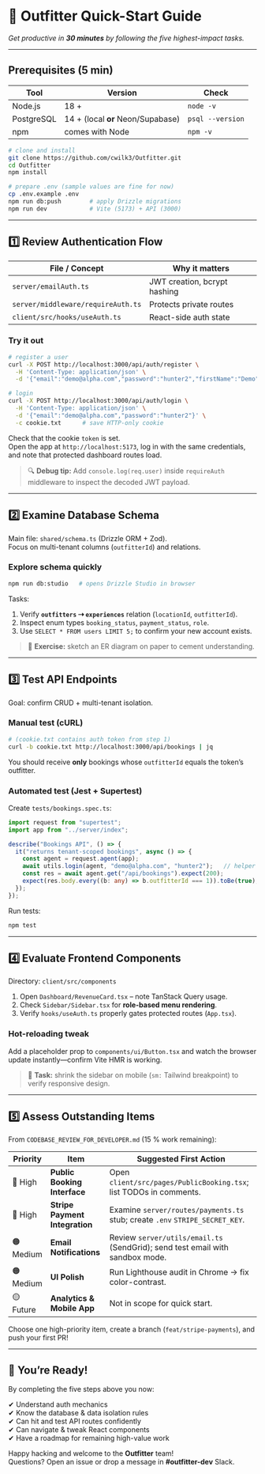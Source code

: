 # 🚀 Outfitter Quick-Start Guide  
_Get productive in **30 minutes** by following the five highest-impact tasks._

---

## Prerequisites (5 min)

| Tool | Version | Check |
|------|---------|-------|
| Node.js | 18 + | `node -v` |
| PostgreSQL | 14 + (local **or** Neon/Supabase) | `psql --version` |
| npm | comes with Node | `npm -v` |

```bash
# clone and install
git clone https://github.com/cwilk3/Outfitter.git
cd Outfitter
npm install

# prepare .env (sample values are fine for now)
cp .env.example .env
npm run db:push        # apply Drizzle migrations
npm run dev            # Vite (5173) + API (3000)
```

---

## 1️⃣ Review Authentication Flow

| File / Concept | Why it matters |
|----------------|----------------|
| `server/emailAuth.ts` | JWT creation, bcrypt hashing |
| `server/middleware/requireAuth.ts` | Protects private routes |
| `client/src/hooks/useAuth.ts` | React-side auth state |

### Try it out

```bash
# register a user
curl -X POST http://localhost:3000/api/auth/register \
  -H 'Content-Type: application/json' \
  -d '{"email":"demo@alpha.com","password":"hunter2","firstName":"Demo","lastName":"User","outfitterId":1}'

# login
curl -X POST http://localhost:3000/api/auth/login \
  -H 'Content-Type: application/json' \
  -d '{"email":"demo@alpha.com","password":"hunter2"}' \
  -c cookie.txt      # save HTTP-only cookie
```

Check that the cookie `token` is set.  
Open the app at `http://localhost:5173`, log in with the same credentials, and note that protected dashboard routes load.

> 🔍 **Debug tip:** Add `console.log(req.user)` inside `requireAuth` middleware to inspect the decoded JWT payload.

---

## 2️⃣ Examine Database Schema

Main file: `shared/schema.ts` (Drizzle ORM + Zod).  
Focus on multi-tenant columns (`outfitterId`) and relations.

### Explore schema quickly

```bash
npm run db:studio   # opens Drizzle Studio in browser
```

Tasks:

1. Verify **`outfitters` ⇢ `experiences`** relation (`locationId`, `outfitterId`).
2. Inspect enum types `booking_status`, `payment_status`, `role`.
3. Use `SELECT * FROM users LIMIT 5;` to confirm your new account exists.

> 📝 **Exercise:** sketch an ER diagram on paper to cement understanding.

---

## 3️⃣ Test API Endpoints

Goal: confirm CRUD + multi-tenant isolation.

### Manual test (cURL)

```bash
# (cookie.txt contains auth token from step 1)
curl -b cookie.txt http://localhost:3000/api/bookings | jq
```

You should receive **only** bookings whose `outfitterId` equals the token’s outfitter.

### Automated test (Jest + Supertest)

Create `tests/bookings.spec.ts`:

```ts
import request from "supertest";
import app from "../server/index";

describe("Bookings API", () => {
  it("returns tenant-scoped bookings", async () => {
    const agent = request.agent(app);
    await utils.login(agent, "demo@alpha.com", "hunter2");   // helper logs in & sets cookie
    const res = await agent.get("/api/bookings").expect(200);
    expect(res.body.every((b: any) => b.outfitterId === 1)).toBe(true);
  });
});
```

Run tests:

```bash
npm test
```

---

## 4️⃣ Evaluate Frontend Components

Directory: `client/src/components`

1. Open `Dashboard/RevenueCard.tsx` – note TanStack Query usage.
2. Check `Sidebar/Sidebar.tsx` for **role-based menu rendering**.
3. Verify `hooks/useAuth.ts` properly gates protected routes (`App.tsx`).

### Hot-reloading tweak

Add a placeholder prop to `components/ui/Button.tsx` and watch the browser update instantly—confirm Vite HMR is working.

> 🎨 **Task:** shrink the sidebar on mobile (`sm:` Tailwind breakpoint) to verify responsive design.

---

## 5️⃣ Assess Outstanding Items

From `CODEBASE_REVIEW_FOR_DEVELOPER.md` (15 % work remaining):

| Priority | Item | Suggested First Action |
|----------|------|------------------------|
| 🔴 High | **Public Booking Interface** | Open `client/src/pages/PublicBooking.tsx`; list TODOs in comments. |
| 🔴 High | **Stripe Payment Integration** | Examine `server/routes/payments.ts` stub; create `.env` `STRIPE_SECRET_KEY`. |
| 🟠 Medium | **Email Notifications** | Review `server/utils/email.ts` (SendGrid); send test email with sandbox mode. |
| 🟠 Medium | **UI Polish** | Run Lighthouse audit in Chrome -> fix color-contrast. |
| 🟡 Future | **Analytics & Mobile App** | Not in scope for quick start. |

Choose one high-priority item, create a branch (`feat/stripe-payments`), and push your first PR!

---

## 🎉 You’re Ready!

By completing the five steps above you now:

✔ Understand auth mechanics  
✔ Know the database & data isolation rules  
✔ Can hit and test API routes confidently  
✔ Can navigate & tweak React components  
✔ Have a roadmap for remaining high-value work  

Happy hacking and welcome to the **Outfitter** team!  
Questions? Open an issue or drop a message in **#outfitter-dev** Slack.
